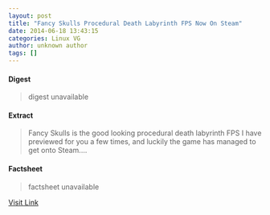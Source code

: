 ```yaml
---
layout: post
title: "Fancy Skulls Procedural Death Labyrinth FPS Now On Steam"
date: 2014-06-18 13:43:15
categories: Linux VG
author: unknown author
tags: []
---
```



#### Digest
>digest unavailable

#### Extract
>Fancy Skulls is the good looking procedural death labyrinth FPS I have previewed for you a few times, and luckily the game has managed to get onto Steam....

#### Factsheet
>factsheet unavailable

[Visit Link](http://www.gamingonlinux.com/articles/fancy-skulls-procedural-death-labyrinth-fps-now-on-steam.3919/)


